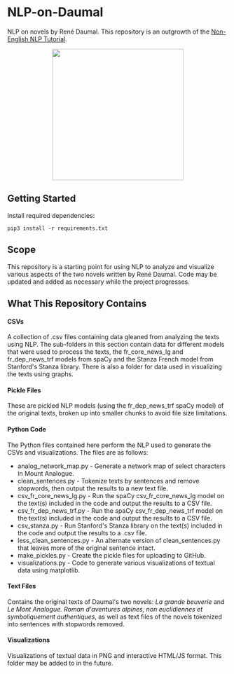 # NLP-on-Daumal
NLP on novels by René Daumal. This repository is an outgrowth of the [Non-English NLP Tutorial](https://github.com/ian-nai/Non-English-NLP-Tutorial).
<p align="center">
<img src="https://ndbooks.imgix.net/Daumal_Rene.jpg?auto=format&ch=Width,DPR&fit=crop&h=500&q=95&sat=-100&w=500" height="300" width="300"/>
</p>

## Getting Started
Install required dependencies:

```
pip3 install -r requirements.txt
```

## Scope
This repository is a starting point for using NLP to analyze and visualize various aspects of the two novels written by René Daumal. Code may be updated and added as necessary while the project progresses.

## What This Repository Contains
#### CSVs
A collection of .csv files containing data gleaned from analyzing the texts using NLP. The sub-folders in this section contain data for different models that were used to process the texts, the fr_core_news_lg and fr_dep_news_trf models from spaCy and the Stanza French model from Stanford's Stanza library. There is also a folder for data used in visualizing the texts using graphs.

#### Pickle Files
These are pickled NLP models (using the fr_dep_news_trf spaCy model) of the original texts, broken up into smaller chunks to avoid file size limitations.

#### Python Code
The Python files contained here perform the NLP used to generate the CSVs and visualizations. The files are as follows:
* analog_network_map.py - Generate a network map of select characters in Mount Analogue.
* clean_sentences.py - Tokenize texts by sentences and remove stopwords, then output the results to a new text file.
* csv_fr_core_news_lg.py - Run the spaCy csv_fr_core_news_lg model on the text(s) included in the code and output the results to a CSV file.
* csv_fr_dep_news_trf.py - Run the spaCy csv_fr_dep_news_trf model on the text(s) included in the code and output the results to a CSV file.
* csv_stanza.py - Run Stanford's Stanza library on the text(s) included in the code and output the results to a .csv file.
* less_clean_sentences.py - An alternate version of clean_sentences.py that leaves more of the original sentence intact.
* make_pickles.py - Create the pickle files for uploading to GitHub.
* visualizations.py - Code to generate various visualizations of textual data using matplotlib.

#### Text Files
Contains the original texts of Daumal's two novels: <em>La grande beuverie</em> and <em>Le Mont Analogue. Roman d'aventures alpines, non euclidiennes et symboliquement authentiques</em>, as well as text files of the novels tokenized into sentences with stopwords removed.

#### Visualizations
Visualizations of textual data in PNG and interactive HTML/JS format. This folder may be added to in the future.
